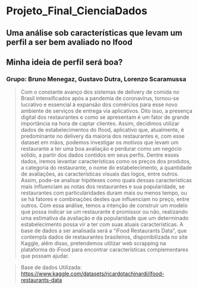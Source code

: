 # Projeto_Final_CienciaDados


## Uma análise sob características que levam um perfil a ser bem avaliado no Ifood


## Minha ideia de perfil será boa?


### Grupo: Bruno Menegaz, Gustavo Dutra, Lorenzo Scaramussa


> Com o constante avanço dos sistemas de delivery de comida no Brasil intensificados após a pandemia de coronavírus, tornou-se lucrativo e essencial à expansão dos comércios para esse novo ambiente de serviços de entrega via aplicativos. Dito isso, a presença digital dos restaurantes e como se apresentam é um fator de grande importância na hora de captar clientes. Assim, decidimos utilizar dados de estabelecimentos do Ifood, aplicativo que, atualmente, é predominante no delivery da maioria dos restaurantes e, com esse dataset em mãos, podemos investigar os motivos que levam um restaurante a ter uma boa avaliação e perdurar como um negócio sólido, a partir dos dados contidos em seus perfis. Dentre esses dados, iremos levantar características como os preços dos produtos, a categoria do restaurante, o nome do estabelecimento, a quantidade de avaliações, as características visuais das logos, entre outros. Assim, pode-se analisar hipóteses como quais dessas características mais influenciam as notas dos restaurantes e sua popularidade, se restaurantes com particularidades duram mais ou menos tempo, ou se há fatores e combinações destes que influenciam no preço, entre outros. Com essa análise, temos a intenção de construir um modelo que possa indicar se um restaurante é promissor ou não, realizando uma estimativa da avaliação e da popularidade que um determinado estabelecimento possa vir a ter com suas atuais características. A base de dados a ser analisada será a “iFood Restaurants Data”, que contempla dados de restaurantes brasileiros, disponibilizada no site Kaggle, além disso, pretendemos utilizar web scrapping na plataforma do iFood para encontrar características complementares que possam ajudar.


> Base de dados Utilizada:  https://www.kaggle.com/datasets/ricardotachinardi/ifood-restaurants-data
